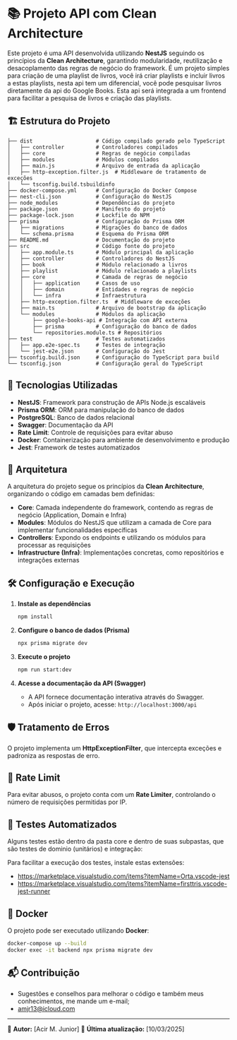 # 📚 Projeto API com Clean Architecture

Este projeto é uma API desenvolvida utilizando **NestJS** seguindo os princípios da **Clean Architecture**, garantindo modularidade, reutilização e desacoplamento das regras de negócio do framework.
É um projeto simples para criação de uma playlist de livros, você irá criar playlists e incluir livros a estas playlists, nesta api tem um diferencial, você pode pesquisar livros diretamente da api do Google Books. Esta api será integrada a um frontend para facilitar a pesquisa de livros e criação das playlists.

## 🏗 Estrutura do Projeto

```
├── dist                    # Código compilado gerado pelo TypeScript
│   ├── controller          # Controladores compilados
│   ├── core                # Regras de negócio compiladas
│   ├── modules             # Módulos compilados
│   ├── main.js             # Arquivo de entrada da aplicação
│   ├── http-exception.filter.js  # Middleware de tratamento de exceções
│   └── tsconfig.build.tsbuildinfo
├── docker-compose.yml      # Configuração do Docker Compose
├── nest-cli.json           # Configuração do NestJS
├── node_modules            # Dependências do projeto
├── package.json            # Manifesto do projeto
├── package-lock.json       # Lockfile do NPM
├── prisma                  # Configuração do Prisma ORM
│   ├── migrations          # Migrações do banco de dados
│   └── schema.prisma       # Esquema do Prisma ORM
├── README.md               # Documentação do projeto
├── src                     # Código fonte do projeto
│   ├── app.module.ts       # Módulo principal da aplicação
│   ├── controller          # Controladores do NestJS
│   ├── book                # Módulo relacionado a livros
│   ├── playlist            # Módulo relacionado a playlists
│   ├── core                # Camada de regras de negócio
│   │   ├── application     # Casos de uso
│   │   ├── domain          # Entidades e regras de negócio
│   │   └── infra           # Infraestrutura
│   ├── http-exception.filter.ts  # Middleware de exceções
│   ├── main.ts             # Arquivo de bootstrap da aplicação
│   └── modules             # Módulos da aplicação
│       ├── google-books-api # Integração com API externa
│       ├── prisma          # Configuração do banco de dados
│       └── repositories.module.ts # Repositórios
├── test                    # Testes automatizados
│   ├── app.e2e-spec.ts     # Testes de integração
│   └── jest-e2e.json       # Configuração do Jest
├── tsconfig.build.json     # Configuração do TypeScript para build
└── tsconfig.json           # Configuração geral do TypeScript
```

## 🚀 Tecnologias Utilizadas

- **NestJS**: Framework para construção de APIs Node.js escaláveis
- **Prisma ORM**: ORM para manipulação do banco de dados
- **PostgreSQL**: Banco de dados relacional
- **Swagger**: Documentação da API
- **Rate Limit**: Controle de requisições para evitar abuso
- **Docker**: Containerização para ambiente de desenvolvimento e produção
- **Jest**: Framework de testes automatizados

## 📖 Arquitetura

A arquitetura do projeto segue os princípios da **Clean Architecture**, organizando o código em camadas bem definidas:

- **Core**: Camada independente do framework, contendo as regras de negócio (Application, Domain e Infra)
- **Modules**: Módulos do NestJS que utilizam a camada de Core para implementar funcionalidades específicas
- **Controllers**: Expondo os endpoints e utilizando os módulos para processar as requisições
- **Infrastructure (Infra)**: Implementações concretas, como repositórios e integrações externas

## 🛠 Configuração e Execução

1. **Instale as dependências**

   ```sh
   npm install
   ```

2. **Configure o banco de dados (Prisma)**

   ```sh
   npx prisma migrate dev
   ```

3. **Execute o projeto**

   ```sh
   npm run start:dev
   ```

4. **Acesse a documentação da API (Swagger)**

   - A API fornece documentação interativa através do Swagger.
   - Após iniciar o projeto, acesse: `http://localhost:3000/api`

## 🛡 Tratamento de Erros

O projeto implementa um **HttpExceptionFilter**, que intercepta exceções e padroniza as respostas de erro.

## 🔐 Rate Limit

Para evitar abusos, o projeto conta com um **Rate Limiter**, controlando o número de requisições permitidas por IP.

## 📑 Testes Automatizados

Alguns testes estão dentro da pasta core e dentro de suas subpastas, que são testes de dominio (unitários) e integração:

Para facilitar a execução dos testes, instale estas extensões:

- https://marketplace.visualstudio.com/items?itemName=Orta.vscode-jest
- https://marketplace.visualstudio.com/items?itemName=firsttris.vscode-jest-runner

## 🐳 Docker

O projeto pode ser executado utilizando **Docker**:

```sh
docker-compose up --build
docker exec -it backend npx prisma migrate dev
```

## 📬 Contribuição
- Sugestões e conselhos para melhorar o código e também meus conhecimentos, me mande um e-mail;
- amjr13@icloud.com

---

📌 **Autor:** [Acir M. Junior] 📅 **Última atualização:** [10/03/2025]

